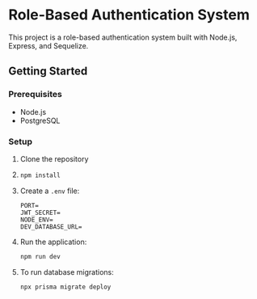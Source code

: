 # Role-Based Authentication System

This project is a role-based authentication system built with Node.js, Express, and Sequelize.


## Getting Started

### Prerequisites

- Node.js
- PostgreSQL

### Setup

1. Clone the repository

2.  ```sh 
    npm install
    ```

3. Create a `.env` file:
    ```
    PORT=
    JWT_SECRET=
    NODE_ENV=
    DEV_DATABASE_URL=
    ```

4. Run the application:
    ```sh
    npm run dev
    ```
    
5. To run database migrations:
    ```sh
    npx prisma migrate deploy
    ```
